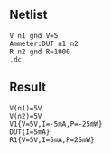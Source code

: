 ## Netlist

```text
V n1 gnd V=5
Ammeter:DUT n1 n2
R n2 gnd R=1000
.dc
```

## Result

```text
V(n1)=5V
V(n2)=5V
V1{V=5V,I=-5mA,P=-25mW}
DUT{I=5mA}
R1{V=5V,I=5mA,P=25mW}
```
